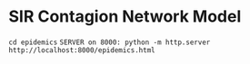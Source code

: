 # SIR Contagion Network Model

`cd epidemics`
`SERVER on 8000: python -m http.server`
`http://localhost:8000/epidemics.html`